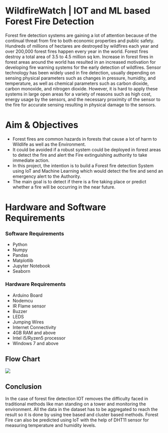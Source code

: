 # WildfireWatch | IOT and ML based Forest Fire Detection 


Forest fire detection systems are gaining a lot of attention because of the continual threat from fire to both economic properties and public safety. Hundreds of millions of hectares are destroyed by wildfires each year and over 200,000 forest fires happen every year in the world. Forest fires destroy a total area of 3.5 to 4.5 million sq km. Increase in forest fires in forest areas around the world has resulted in an increased motivation for developing fire warning systems for the early detection of wildfires. Sensor technology has been widely used in fire detection, usually depending on sensing physical parameters such as changes in pressure, humidity, and temperature, as well as chemical parameters such as carbon dioxide, carbon monoxide, and nitrogen dioxide. However, it is hard to apply these systems in large open areas for a variety of reasons such as high cost, energy usage by the sensors, and the necessary proximity of the sensor to the fire for accurate sensing resulting in physical damage to the sensors.

# Aim & Objectives 

- Forest fires are common hazards in forests that cause a lot of harm to Wildlife as well as the Environment.
- It could be avoided if a robust system could be deployed in forest areas to detect the fire and alert the Fire extinguishing authority to take immediate action.
- In this project, the intention is to build a Forest fire detection System using IoT and Machine Learning which would detect the fire and send an emergency alert to the Authority.
- The main goal is to detect if there is a fire taking place or predict whether a fire will be occurring in the near future. 


# Hardware and Software Requirements 

### Software Requirements 

- Python
- Numpy
- Pandas
- Matplotlib
- Jupyter Notebook
- Seaborn

### Hardware Requirements 
- Arduino Board
- Nodemcu
- IR Flame sensor
- Buzzer
- LEDS
- Jumping Wires
- Internet Connectivity
- 4GB RAM and above
- Intel i5/Ryzen5 processor
- Windows 7 and above


## Flow Chart 
![](https://github.com/mansi-gohil/Forest-Fire-Detection/assets/86056584/b64d1004-9da8-4d41-8b3e-942a1dac541f)


## Conclusion 

In the case of forest fire detection IOT removes the difficulty faced in traditional methods like man standing on a tower and monitoring the environment. All the data in the dataset has to be aggregated to reach the result so it is done by using tree based and cluster based methods. Forest Fire can also be predicted using IoT with the help of DHT11 sensor for measuring temperature and humidity levels.

